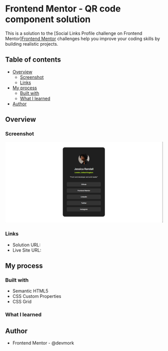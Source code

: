 # Frontend Mentor - QR code component solution

This is a solution to the [Social Links Profile challenge on Frontend Mentor][Frontend Mentor](https://www.frontendmentor.io) challenges help you improve your coding skills by building realistic projects.

## Table of contents

- [Overview](#overview)
  - [Screenshot](#screenshot)
  - [Links](#links)
- [My process](#my-process)
  - [Built with](#built-with)
  - [What I learned](#what-i-learned)
- [Author](#author)


## Overview


### Screenshot

![](./public/assets/images/screen-shot.png)

### Links

- Solution URL: 
- Live Site URL: 

## My process

### Built with

- Semantic HTML5 
- CSS Custom Properties
- CSS Grid


### What I learned



## Author

- Frontend Mentor - @devmork




